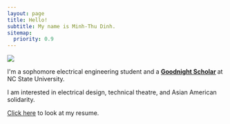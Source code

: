 ```yaml
---
layout: page
title: Hello!
subtitle: My name is Minh-Thu Dinh.
sitemap:
  priority: 0.9
---
```


<img src="{{ '/assets/img/pudhina.jpg' | prepend: site.baseurl }}" id="about-img">

<div id="describe-text">
	<p>I'm a sophomore electrical engineering student and a <strong> <a href="https://goodnight.ncsu.edu">Goodnight Scholar</a> </strong> at NC State University.
  <p>I am interested in electrical design, technical theatre, and Asian American solidarity.</p>
  <p><a href="https://s3.us-west-2.amazonaws.com/secure.notion-static.com/96b63826-286e-4fb0-ae8d-1dba278eb995/Dinh_Minh-Thu_Fall_2020_Engineering.pdf?X-Amz-Algorithm=AWS4-HMAC-SHA256&X-Amz-Credential=AKIAT73L2G45O3KS52Y5%2F20200824%2Fus-west-2%2Fs3%2Faws4_request&X-Amz-Date=20200824T025133Z&X-Amz-Expires=86400&X-Amz-Signature=e2f59f6c870578bf91c22a3a78ba5ef2b2097534299d2782efad2ed047c22f82&X-Amz-SignedHeaders=host&response-content-disposition=filename%20%3D%22Dinh_Minh-Thu_Fall_2020_Engineering.pdf%22" target="_blank">Click here</a> to look at my resume.</p>
	<!-- <p>Feel free to contact me through any links above <strong> <a href="https://github.com/knhash/Pudhina"> repository</a> </strong></p> -->
